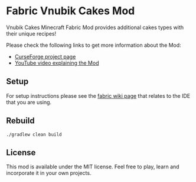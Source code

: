 # Fabric Vnubik Cakes Mod

Vnubik Cakes Minecraft Fabric Mod provides additional cakes types with their unique recipes!

Please check the following links to get more information about the Mod:

* [CurseForge project page](https://www.curseforge.com/minecraft/mc-mods/vnubik-cakes)
* [YouTube video explaining the Mod](https://www.youtube.com/watch?v=r6T8efmSEsw)

## Setup

For setup instructions please see the [fabric wiki page](https://fabricmc.net/wiki/tutorial:setup) that relates to the IDE that you are using.

## Rebuild

```
./gradlew clean build
```

## License

This mod is available under the MIT license. 
Feel free to play, learn and incorporate it in your own projects.
